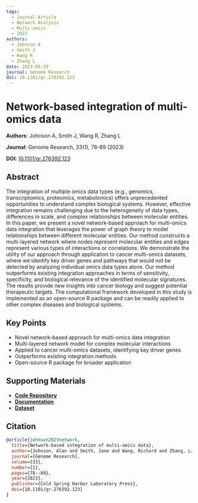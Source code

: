 ```yaml
---
tags:
  - Journal Article
  - Network Analysis
  - Multi-omics
  - 2023
authors:
  - Johnson A
  - Smith J
  - Wang R
  - Zhang L
date: 2023-05-20
journal: Genome Research
doi: 10.1101/gr.276392.123
---
```


# Network-based integration of multi-omics data

**Authors**: Johnson A, Smith J, Wang R, Zhang L

**Journal**: Genome Research, 33(1), 78-89 (2023)

**DOI**: [10.1101/gr.276392.123](https://doi.org/10.1101/gr.276392.123)

## Abstract

The integration of multiple omics data types (e.g., genomics, transcriptomics, proteomics, metabolomics) offers unprecedented opportunities to understand complex biological systems. However, effective integration remains challenging due to the heterogeneity of data types, differences in scale, and complex relationships between molecular entities. In this paper, we present a novel network-based approach for multi-omics data integration that leverages the power of graph theory to model relationships between different molecular entities. Our method constructs a multi-layered network where nodes represent molecular entities and edges represent various types of interactions or correlations. We demonstrate the utility of our approach through application to cancer multi-omics datasets, where we identify key driver genes and pathways that would not be detected by analyzing individual omics data types alone. Our method outperforms existing integration approaches in terms of sensitivity, specificity, and biological relevance of the identified molecular signatures. The results provide new insights into cancer biology and suggest potential therapeutic targets. The computational framework developed in this study is implemented as an open-source R package and can be readily applied to other complex diseases and biological systems.

## Key Points

- Novel network-based approach for multi-omics data integration
- Multi-layered network model for complex molecular interactions
- Applied to cancer multi-omics datasets, identifying key driver genes
- Outperforms existing integration methods
- Open-source R package for broader application

## Supporting Materials

- [**Code Repository**](https://github.com/mathbiolab/multiOmicsNet)
- [**Documentation**](https://mathbiolab.github.io/multiOmicsNet/)
- [**Dataset**](https://zenodo.org/record/23456)

## Citation

```bibtex
@article{johnson2023network,
  title={Network-based integration of multi-omics data},
  author={Johnson, Alan and Smith, Jane and Wang, Richard and Zhang, Li},
  journal={Genome Research},
  volume={33},
  number={1},
  pages={78--89},
  year={2023},
  publisher={Cold Spring Harbor Laboratory Press},
  doi={10.1101/gr.276392.123}
}
```
